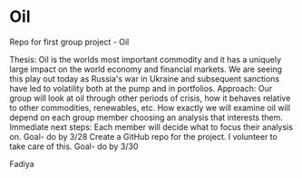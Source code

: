 # Oil
Repo for first group project - Oil

Thesis: Oil is the worlds most important commodity and it has a uniquely large impact on the world economy and financial markets.  We are seeing this play out today as Russia's war in Ukraine and subsequent sanctions have led to volatility both at the pump and in portfolios.
Approach: Our group will look at oil through other periods of crisis, how it behaves relative to other commodities, renewables, etc.  How exactly we will examine oil will depend on each group member choosing an analysis that interests them.
Immediate next steps:
Each member will decide what to focus their analysis on.  Goal- do by 3/28
Create a GitHub repo for the project. I volunteer to take care of this. Goal- do by 3/30

Fadiya
